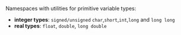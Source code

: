 Namespaces with utilities for primitive variable types:

* **integer types**: `signed/unsigned` `char`,`short`,`int`,`long` and `long long`
* **real types**: `float`, `double`, `long double`
